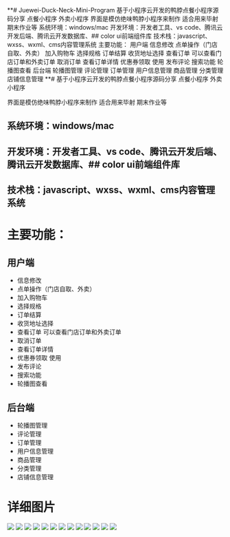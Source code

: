 **# Juewei-Duck-Neck-Mini-Program
基于小程序云开发的鸭脖点餐小程序源码分享 点餐小程序 外卖小程序 界面是模仿绝味鸭脖小程序来制作 适合用来毕射 期末作业等  系统环境：windows/mac 开发环境：开发者工具、vs code、腾讯云开发后端、腾讯云开发数据库、## color ui前端组件库 技术栈：javascript、wxss、wxml、cms内容管理系统 主要功能： 用户端 信息修改 点单操作（门店自取、外卖） 加入购物车 选择规格 订单结算 收货地址选择 查看订单 可以查看门店订单和外卖订单 取消订单 查看订单详情 优惠券领取 使用 发布评论 搜索功能 轮播图查看 后台端 轮播图管理 评论管理 订单管理 用户信息管理 商品管理 分类管理 店铺信息管理
**# 基于小程序云开发的鸭脖点餐小程序源码分享 点餐小程序 外卖小程序

界面是模仿绝味鸭脖小程序来制作 适合用来毕射 期末作业等

## 系统环境：windows/mac
## 开发环境：开发者工具、vs code、腾讯云开发后端、腾讯云开发数据库、## color ui前端组件库
## 技术栈：javascript、wxss、wxml、cms内容管理系统

# 主要功能：

## 用户端

- 信息修改
- 点单操作（门店自取、外卖）
- 加入购物车
- 选择规格
- 订单结算 
- 收货地址选择
- 查看订单 可以查看门店订单和外卖订单
- 取消订单
- 查看订单详情
- 优惠券领取 使用
- 发布评论
- 搜索功能
- 轮播图查看

## 后台端

- 轮播图管理
- 评论管理
- 订单管理
- 用户信息管理
- 商品管理
- 分类管理
- 店铺信息管理

# 详细图片

![](https://gitee.com/finnianX/mypicture/raw/master/202404211034647.jpg)
![](https://gitee.com/finnianX/mypicture/raw/master/202404211034646.jpg)
![](https://gitee.com/finnianX/mypicture/raw/master/202404211034645.jpg)
![](https://gitee.com/finnianX/mypicture/raw/master/202404211034644.jpg)
![](https://gitee.com/finnianX/mypicture/raw/master/202404211034643.jpg)
![](https://gitee.com/finnianX/mypicture/raw/master/202404211034641.jpg)
![](https://gitee.com/finnianX/mypicture/raw/master/202404211034640.jpg)
![](https://gitee.com/finnianX/mypicture/raw/master/202404211034639.jpg)
![](https://gitee.com/finnianX/mypicture/raw/master/202404211034638.jpg)
![](https://gitee.com/finnianX/mypicture/raw/master/202404211034637.jpg)
![](https://gitee.com/finnianX/mypicture/raw/master/202404211034636.jpg)
![](https://gitee.com/finnianX/mypicture/raw/master/202404211034635.jpg)
![](https://gitee.com/finnianX/mypicture/raw/master/202404211034634.jpg)
